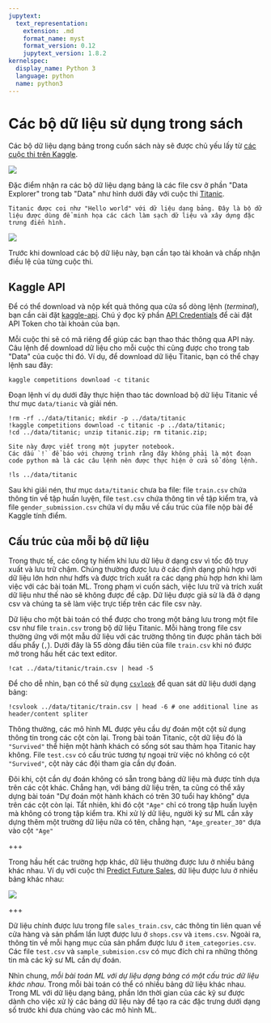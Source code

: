```yaml
---
jupytext:
  text_representation:
    extension: .md
    format_name: myst
    format_version: 0.12
    jupytext_version: 1.8.2
kernelspec:
  display_name: Python 3
  language: python
  name: python3
---
```


# Các bộ dữ liệu sử dụng trong sách

Các bộ dữ liệu dạng bảng trong cuốn sách này sẽ được chủ yếu lấy từ [các cuộc thi trên Kaggle](https://www.kaggle.com/competitions).

![](imgs/kaggle_competitions.png)

Đặc điểm nhận ra các bộ dữ liệu dạng bảng là các file csv ở phần "Data Explorer" trong tab "Data" như hình dưới đây với cuộc thi [Titanic](https://www.kaggle.com/c/titanic/overview).
```{margin}
Titanic được coi như "Hello world" với dữ liệu dạng bảng. Đây là bộ dữ liệu được dùng để minh họa các cách làm sạch dữ liệu và xây dựng đặc trưng điển hình.
```

![](imgs/titanic_data.png)

Trước khi download các bộ dữ liệu này, bạn cần tạo tài khoản và chấp nhận điều lệ của từng cuộc thi.

## Kaggle API

Để có thể download và nộp kết quả thông qua cửa sổ dòng lệnh (_terminal_), bạn cần cài đặt [kaggle-api](https://github.com/Kaggle/kaggle-api).
Chú ý đọc kỹ phần [API Credentials](https://github.com/Kaggle/kaggle-api#api-credentials) để cài đặt API Token cho tài khoản của bạn.

Mỗi cuộc thi sẽ có mã riêng để giúp các bạn thao thác thông qua API này. Câu lệnh để download dữ liệu cho mỗi cuộc thi cũng được cho trong tab "Data" của cuộc thi đó.
Ví dụ, để download dữ liệu Titanic, bạn có thể chạy lệnh sau đây:

```
kaggle competitions download -c titanic
```

Đoạn lệnh ví dụ dưới đây thực hiện thao tác download bộ dữ liệu Titanic về thư mục `data/tianic` và giải nén.

```{code-cell} ipython3
!rm -rf ../data/titanic; mkdir -p ../data/titanic
!kaggle competitions download -c titanic -p ../data/titanic;
!cd ../data/titanic; unzip titanic.zip; rm titanic.zip;
```

```{note}
Site này được viết trong một jupyter notebook.
Các dấu `!` để báo với chương trình rằng đây không phải là một đoạn code python mà là các câu lệnh nên được thực hiện ở cửa sổ dòng lệnh.
```

```{code-cell} ipython3
!ls ../data/titanic
```

Sau khi giải nén, thư mục `data/titanic` chưa ba file: file `train.csv` chứa thông tin về tập huấn luyện, file `test.csv` chứa thông tin về tập kiểm tra, và file `gender_submission.csv` chứa ví dụ mẫu về cấu trúc của file nộp bài để Kaggle tính điểm. 

## Cấu trúc của mỗi bộ dữ liệu

Trong thực tế, các công ty hiếm khi lưu dữ liệu ở dạng csv vì tốc độ truy xuất và lưu trữ chậm.
Chúng thường được lưu ở các định dạng phù hợp với dữ liệu lớn hơn như hdfs và được trích xuất ra các dạng phù hợp hơn khi làm việc với các bài toán ML.
Trong phạm vi cuốn sách, việc lưu trữ và trích xuất dữ liệu như thế nào sẽ không được đề cập.
Dữ liệu được giả sử là đã ở dạng csv và chúng ta sẽ làm việc trực tiếp trên các file csv này.

Dữ liệu cho một bài toán có thể được cho trong một bảng lưu trong một file csv như file `train.csv` trong bộ dữ liệu Titanic.
Mỗi hàng trong file csv thường ứng với một mẫu dữ liệu với các trường thông tin được phân tách bởi dấu phẩy (`,`).
Dưới đây là 55 dòng đầu tiên của file `train.csv` khi nó được mở trong hầu hết các text editor.

```{code-cell} ipython3
!cat ../data/titanic/train.csv | head -5
```

Để cho dễ nhìn, bạn có thể sử dụng [`csvlook`](https://csvkit.readthedocs.io/en/1.0.2/scripts/csvlook.html) để quan sát dữ liệu dưới dạng bảng:

```{code-cell} ipython3
!csvlook ../data/titanic/train.csv | head -6 # one additional line as header/content spliter
```

Thông thường, các mô hình ML được yêu cầu dự đoán một cột sử dụng thông tin trong các cột còn lại.
Trong bài toán Titanic, cột dữ liệu đó là `"Survived"` thể hiện một hành khách có sống sót sau thảm họa Titanic hay không.
File `test.csv` có cấu trúc tương tự ngoại trừ việc nó không có cột `"Survived"`, cột này các đội tham gia cần dự đoán.

Đôi khi, cột cần dự đoán không có sẵn trong bảng dữ liệu mà được tính dựa trên các cột khác.
Chẳng hạn, với bảng dữ liệu trên, ta cũng có thể xây dựng bài toán "Dự đoán một hành khách có trên 30 tuổi hay không" dựa trên các cột còn lại.
Tất nhiên, khi đó cột `"Age"` chỉ có trong tập huấn luyện mà không có trong tập kiểm tra.
Khi xử lý dữ liệu, người kỹ sư ML cần xây dựng thêm một trường dữ liệu nữa có tên, chẳng hạn, `"Age_greater_30"` dựa vào cột `"Age"`

+++

Trong hầu hết các trường hợp khác, dữ liệu thường được lưu ở nhiều bảng khác nhau.
Ví dụ với cuộc thi [Predict Future Sales](https://www.kaggle.com/c/competitive-data-science-predict-future-sales/data), dữ liệu được lưu ở nhiều bảng khác nhau:

![](imgs/sales_data.png)

+++

Dữ liệu chính được lưu trong file `sales_train.csv`, các thông tin liên quan về cửa hàng và sản phẩm lần lượt được lưu ở `shops.csv` và `items.csv`. Ngoài ra, thông tin về mỗi hạng mục của sản phẩm được lưu ở `item_categories.csv`. Các file `test.csv` và `sample_submision.csv` có mục đích chỉ ra những thông tin mà các kỹ sư ML cần dự đoán.

Nhìn chung, _mỗi bài toán ML với dự liệu dạng bảng có một cấu trúc dữ liệu khác nhau_. Trong mỗi bài toán có thể có nhiều bảng dữ liệu khác nhau.
Trong ML với dữ liệu dạng bảng, phần lớn thời gian của các kỹ sư được dành cho việc xử lý các bảng dữ liệu này để tạo ra các đặc trưng dưới dạng số trước khi đưa chúng vào các mô hình ML.
